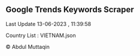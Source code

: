 

## Google Trends Keywords Scraper 
 
Last Update 13-06-2023 , 11:39:58

Country List :
VIETNAM.json



© Abdul Muttaqin 
